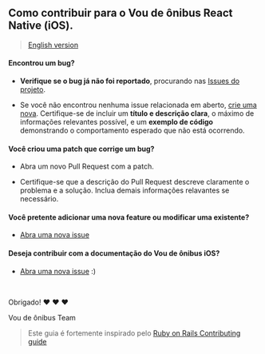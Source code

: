 ## Como contribuir para o Vou de ônibus React Native (iOS).

> [English version](CONTRIBUTING.md)

#### **Encontrou um bug?**

* **Verifique se o bug já não foi reportado**, procurando nas [Issues do projeto](https://github.com/voudeonibus/vdb-rn/issues).

* Se você não encontrou nenhuma issue relacionada em aberto, [crie uma nova](https://github.com/voudeonibus/vdb-rn/issues/new). Certifique-se de incluir um **título e descrição clara**, o máximo de informações relevantes possível, e um **exemplo de código** demonstrando o comportamento esperado que não está ocorrendo.

#### **Você criou uma patch que corrige um bug?**

* Abra um novo Pull Request com a patch.

* Certifique-se que a descrição do Pull Request descreve claramente o problema e a solução. Inclua demais informações relavantes se necessário.

#### **Você pretente adicionar uma nova feature ou modificar uma existente?**

* [Abra uma nova issue](https://github.com/voudeonibus/vdb-rn/issues/new)

#### **Deseja contribuir com a documentação do Vou de ônibus iOS?**

* [Abra uma nova issue](https://github.com/voudeonibus/vdb-rn/issues/new) :)

</br>

Obrigado! :heart: :heart: :heart:

Vou de ônibus Team

> Este guia é fortemente inspirado pelo [Ruby on Rails Contributing guide](https://github.com/rails/rails/blob/master/CONTRIBUTING.md)
